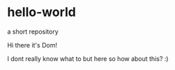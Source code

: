 # hello-world
a short repository

Hi there it's Dom!

I dont really know what to but here so how about this? :)
